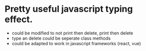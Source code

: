 # Pretty useful javascript typing effect.

- could be modified to not print then delete, print then delete
- type an delete could be seperate class methods
- could be adapted to work in javascript frameworks (react, vue)